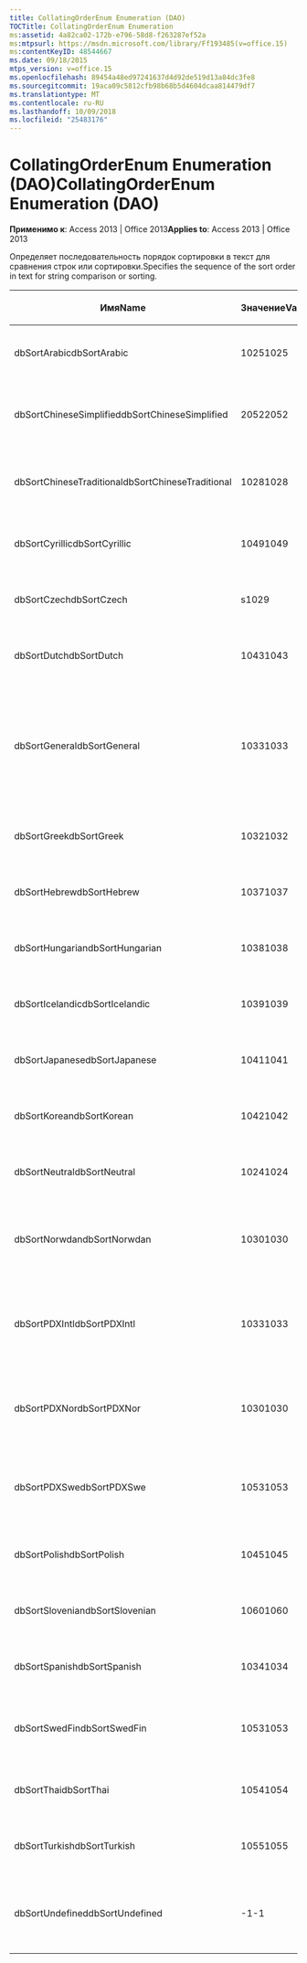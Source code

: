 ```yaml
---
title: CollatingOrderEnum Enumeration (DAO)
TOCTitle: CollatingOrderEnum Enumeration
ms:assetid: 4a82ca02-172b-e796-58d8-f263287ef52a
ms:mtpsurl: https://msdn.microsoft.com/library/Ff193485(v=office.15)
ms:contentKeyID: 48544667
ms.date: 09/18/2015
mtps_version: v=office.15
ms.openlocfilehash: 89454a48ed97241637d4d92de519d13a84dc3fe8
ms.sourcegitcommit: 19aca09c5812cfb98b68b5d4604dcaa814479df7
ms.translationtype: MT
ms.contentlocale: ru-RU
ms.lasthandoff: 10/09/2018
ms.locfileid: "25483176"
---
```

# <a name="collatingorderenum-enumeration-dao"></a><span data-ttu-id="d9d98-102">CollatingOrderEnum Enumeration (DAO)</span><span class="sxs-lookup"><span data-stu-id="d9d98-102">CollatingOrderEnum Enumeration (DAO)</span></span>


<span data-ttu-id="d9d98-103">**Применимо к**: Access 2013 | Office 2013</span><span class="sxs-lookup"><span data-stu-id="d9d98-103">**Applies to**: Access 2013 | Office 2013</span></span>

<span data-ttu-id="d9d98-104">Определяет последовательность порядок сортировки в текст для сравнения строк или сортировки.</span><span class="sxs-lookup"><span data-stu-id="d9d98-104">Specifies the sequence of the sort order in text for string comparison or sorting.</span></span>

<table>
<colgroup>
<col style="width: 33%" />
<col style="width: 33%" />
<col style="width: 33%" />
</colgroup>
<thead>
<tr class="header">
<th><p><span data-ttu-id="d9d98-105">Имя</span><span class="sxs-lookup"><span data-stu-id="d9d98-105">Name</span></span></p></th>
<th><p><span data-ttu-id="d9d98-106">Значение</span><span class="sxs-lookup"><span data-stu-id="d9d98-106">Value</span></span></p></th>
<th><p><span data-ttu-id="d9d98-107">Описание</span><span class="sxs-lookup"><span data-stu-id="d9d98-107">Description</span></span></p></th>
</tr>
</thead>
<tbody>
<tr class="odd">
<td><p><span data-ttu-id="d9d98-108">dbSortArabic</span><span class="sxs-lookup"><span data-stu-id="d9d98-108">dbSortArabic</span></span></p></td>
<td><p><span data-ttu-id="d9d98-109">1025</span><span class="sxs-lookup"><span data-stu-id="d9d98-109">1025</span></span></p></td>
<td><p><span data-ttu-id="d9d98-110">Арабский, порядок сортировки</span><span class="sxs-lookup"><span data-stu-id="d9d98-110">Arabic collating order</span></span></p></td>
</tr>
<tr class="even">
<td><p><span data-ttu-id="d9d98-111">dbSortChineseSimplified</span><span class="sxs-lookup"><span data-stu-id="d9d98-111">dbSortChineseSimplified</span></span></p></td>
<td><p><span data-ttu-id="d9d98-112">2052</span><span class="sxs-lookup"><span data-stu-id="d9d98-112">2052</span></span></p></td>
<td><p><span data-ttu-id="d9d98-113">Упрощенный китайский порядок сортировки</span><span class="sxs-lookup"><span data-stu-id="d9d98-113">Simplified Chinese collating order</span></span></p></td>
</tr>
<tr class="odd">
<td><p><span data-ttu-id="d9d98-114">dbSortChineseTraditional</span><span class="sxs-lookup"><span data-stu-id="d9d98-114">dbSortChineseTraditional</span></span></p></td>
<td><p><span data-ttu-id="d9d98-115">1028</span><span class="sxs-lookup"><span data-stu-id="d9d98-115">1028</span></span></p></td>
<td><p><span data-ttu-id="d9d98-116">Традиционный китайский порядок сортировки</span><span class="sxs-lookup"><span data-stu-id="d9d98-116">Traditional Chinese collating order</span></span></p></td>
</tr>
<tr class="even">
<td><p><span data-ttu-id="d9d98-117">dbSortCyrillic</span><span class="sxs-lookup"><span data-stu-id="d9d98-117">dbSortCyrillic</span></span></p></td>
<td><p><span data-ttu-id="d9d98-118">1049</span><span class="sxs-lookup"><span data-stu-id="d9d98-118">1049</span></span></p></td>
<td><p><span data-ttu-id="d9d98-119">Русский порядок сортировки</span><span class="sxs-lookup"><span data-stu-id="d9d98-119">Russian collating order</span></span></p></td>
</tr>
<tr class="odd">
<td><p><span data-ttu-id="d9d98-120">dbSortCzech</span><span class="sxs-lookup"><span data-stu-id="d9d98-120">dbSortCzech</span></span></p></td>
<td><p><span data-ttu-id="d9d98-121">ѕ</span><span class="sxs-lookup"><span data-stu-id="d9d98-121">1029</span></span></p></td>
<td><p><span data-ttu-id="d9d98-122">Чешский, порядок сортировки</span><span class="sxs-lookup"><span data-stu-id="d9d98-122">Czech collating order</span></span></p></td>
</tr>
<tr class="even">
<td><p><span data-ttu-id="d9d98-123">dbSortDutch</span><span class="sxs-lookup"><span data-stu-id="d9d98-123">dbSortDutch</span></span></p></td>
<td><p><span data-ttu-id="d9d98-124">1043</span><span class="sxs-lookup"><span data-stu-id="d9d98-124">1043</span></span></p></td>
<td><p><span data-ttu-id="d9d98-125">Голландский порядок сортировки</span><span class="sxs-lookup"><span data-stu-id="d9d98-125">Dutch collating order</span></span></p></td>
</tr>
<tr class="odd">
<td><p><span data-ttu-id="d9d98-126">dbSortGeneral</span><span class="sxs-lookup"><span data-stu-id="d9d98-126">dbSortGeneral</span></span></p></td>
<td><p><span data-ttu-id="d9d98-127">1033</span><span class="sxs-lookup"><span data-stu-id="d9d98-127">1033</span></span></p></td>
<td><p><span data-ttu-id="d9d98-128">Английский, немецкий, французский и португальский, порядок сортировки</span><span class="sxs-lookup"><span data-stu-id="d9d98-128">English, German, French, and Portuguese collating order</span></span></p></td>
</tr>
<tr class="even">
<td><p><span data-ttu-id="d9d98-129">dbSortGreek</span><span class="sxs-lookup"><span data-stu-id="d9d98-129">dbSortGreek</span></span></p></td>
<td><p><span data-ttu-id="d9d98-130">1032</span><span class="sxs-lookup"><span data-stu-id="d9d98-130">1032</span></span></p></td>
<td><p><span data-ttu-id="d9d98-131">Греческий порядок сортировки</span><span class="sxs-lookup"><span data-stu-id="d9d98-131">Greek collating order</span></span></p></td>
</tr>
<tr class="odd">
<td><p><span data-ttu-id="d9d98-132">dbSortHebrew</span><span class="sxs-lookup"><span data-stu-id="d9d98-132">dbSortHebrew</span></span></p></td>
<td><p><span data-ttu-id="d9d98-133">1037</span><span class="sxs-lookup"><span data-stu-id="d9d98-133">1037</span></span></p></td>
<td><p><span data-ttu-id="d9d98-134">Иврит, порядок сортировки</span><span class="sxs-lookup"><span data-stu-id="d9d98-134">Hebrew collating order</span></span></p></td>
</tr>
<tr class="even">
<td><p><span data-ttu-id="d9d98-135">dbSortHungarian</span><span class="sxs-lookup"><span data-stu-id="d9d98-135">dbSortHungarian</span></span></p></td>
<td><p><span data-ttu-id="d9d98-136">1038</span><span class="sxs-lookup"><span data-stu-id="d9d98-136">1038</span></span></p></td>
<td><p><span data-ttu-id="d9d98-137">Венгерский порядок сортировки</span><span class="sxs-lookup"><span data-stu-id="d9d98-137">Hungarian collating order</span></span></p></td>
</tr>
<tr class="odd">
<td><p><span data-ttu-id="d9d98-138">dbSortIcelandic</span><span class="sxs-lookup"><span data-stu-id="d9d98-138">dbSortIcelandic</span></span></p></td>
<td><p><span data-ttu-id="d9d98-139">1039</span><span class="sxs-lookup"><span data-stu-id="d9d98-139">1039</span></span></p></td>
<td><p><span data-ttu-id="d9d98-140">Исландский порядок сортировки</span><span class="sxs-lookup"><span data-stu-id="d9d98-140">Icelandic collating order</span></span></p></td>
</tr>
<tr class="even">
<td><p><span data-ttu-id="d9d98-141">dbSortJapanese</span><span class="sxs-lookup"><span data-stu-id="d9d98-141">dbSortJapanese</span></span></p></td>
<td><p><span data-ttu-id="d9d98-142">1041</span><span class="sxs-lookup"><span data-stu-id="d9d98-142">1041</span></span></p></td>
<td><p><span data-ttu-id="d9d98-143">Японский порядок сортировки</span><span class="sxs-lookup"><span data-stu-id="d9d98-143">Japanese collating order</span></span></p></td>
</tr>
<tr class="odd">
<td><p><span data-ttu-id="d9d98-144">dbSortKorean</span><span class="sxs-lookup"><span data-stu-id="d9d98-144">dbSortKorean</span></span></p></td>
<td><p><span data-ttu-id="d9d98-145">1042</span><span class="sxs-lookup"><span data-stu-id="d9d98-145">1042</span></span></p></td>
<td><p><span data-ttu-id="d9d98-146">Корейский порядок сортировки</span><span class="sxs-lookup"><span data-stu-id="d9d98-146">Korean collating order</span></span></p></td>
</tr>
<tr class="even">
<td><p><span data-ttu-id="d9d98-147">dbSortNeutral</span><span class="sxs-lookup"><span data-stu-id="d9d98-147">dbSortNeutral</span></span></p></td>
<td><p><span data-ttu-id="d9d98-148">1024</span><span class="sxs-lookup"><span data-stu-id="d9d98-148">1024</span></span></p></td>
<td><p><span data-ttu-id="d9d98-149">Порядок сортировки neutral</span><span class="sxs-lookup"><span data-stu-id="d9d98-149">Neutral collating order</span></span></p></td>
</tr>
<tr class="odd">
<td><p><span data-ttu-id="d9d98-150">dbSortNorwdan</span><span class="sxs-lookup"><span data-stu-id="d9d98-150">dbSortNorwdan</span></span></p></td>
<td><p><span data-ttu-id="d9d98-151">1030</span><span class="sxs-lookup"><span data-stu-id="d9d98-151">1030</span></span></p></td>
<td><p><span data-ttu-id="d9d98-152">Порядок сортировки датский и норвежский</span><span class="sxs-lookup"><span data-stu-id="d9d98-152">Norwegian and Danish collating order</span></span></p></td>
</tr>
<tr class="even">
<td><p><span data-ttu-id="d9d98-153">dbSortPDXIntl</span><span class="sxs-lookup"><span data-stu-id="d9d98-153">dbSortPDXIntl</span></span></p></td>
<td><p><span data-ttu-id="d9d98-154">1033</span><span class="sxs-lookup"><span data-stu-id="d9d98-154">1033</span></span></p></td>
<td><p><span data-ttu-id="d9d98-155">Paradox международный порядок сортировки</span><span class="sxs-lookup"><span data-stu-id="d9d98-155">Paradox international collating order</span></span></p></td>
</tr>
<tr class="odd">
<td><p><span data-ttu-id="d9d98-156">dbSortPDXNor</span><span class="sxs-lookup"><span data-stu-id="d9d98-156">dbSortPDXNor</span></span></p></td>
<td><p><span data-ttu-id="d9d98-157">1030</span><span class="sxs-lookup"><span data-stu-id="d9d98-157">1030</span></span></p></td>
<td><p><span data-ttu-id="d9d98-158">Порядок сортировки датский и норвежский Paradox</span><span class="sxs-lookup"><span data-stu-id="d9d98-158">Paradox Norwegian and Danish collating order</span></span></p></td>
</tr>
<tr class="even">
<td><p><span data-ttu-id="d9d98-159">dbSortPDXSwe</span><span class="sxs-lookup"><span data-stu-id="d9d98-159">dbSortPDXSwe</span></span></p></td>
<td><p><span data-ttu-id="d9d98-160">1053</span><span class="sxs-lookup"><span data-stu-id="d9d98-160">1053</span></span></p></td>
<td><p><span data-ttu-id="d9d98-161">Порядок сортировки финский и шведский Paradox</span><span class="sxs-lookup"><span data-stu-id="d9d98-161">Paradox Swedish and Finnish collating order</span></span></p></td>
</tr>
<tr class="odd">
<td><p><span data-ttu-id="d9d98-162">dbSortPolish</span><span class="sxs-lookup"><span data-stu-id="d9d98-162">dbSortPolish</span></span></p></td>
<td><p><span data-ttu-id="d9d98-163">1045</span><span class="sxs-lookup"><span data-stu-id="d9d98-163">1045</span></span></p></td>
<td><p><span data-ttu-id="d9d98-164">Польский порядок сортировки</span><span class="sxs-lookup"><span data-stu-id="d9d98-164">Polish collating order</span></span></p></td>
</tr>
<tr class="even">
<td><p><span data-ttu-id="d9d98-165">dbSortSlovenian</span><span class="sxs-lookup"><span data-stu-id="d9d98-165">dbSortSlovenian</span></span></p></td>
<td><p><span data-ttu-id="d9d98-166">1060</span><span class="sxs-lookup"><span data-stu-id="d9d98-166">1060</span></span></p></td>
<td><p><span data-ttu-id="d9d98-167">Словенский порядок сортировки</span><span class="sxs-lookup"><span data-stu-id="d9d98-167">Slovenian collating order</span></span></p></td>
</tr>
<tr class="odd">
<td><p><span data-ttu-id="d9d98-168">dbSortSpanish</span><span class="sxs-lookup"><span data-stu-id="d9d98-168">dbSortSpanish</span></span></p></td>
<td><p><span data-ttu-id="d9d98-169">1034</span><span class="sxs-lookup"><span data-stu-id="d9d98-169">1034</span></span></p></td>
<td><p><span data-ttu-id="d9d98-170">Испанский порядок сортировки</span><span class="sxs-lookup"><span data-stu-id="d9d98-170">Spanish collating order</span></span></p></td>
</tr>
<tr class="even">
<td><p><span data-ttu-id="d9d98-171">dbSortSwedFin</span><span class="sxs-lookup"><span data-stu-id="d9d98-171">dbSortSwedFin</span></span></p></td>
<td><p><span data-ttu-id="d9d98-172">1053</span><span class="sxs-lookup"><span data-stu-id="d9d98-172">1053</span></span></p></td>
<td><p><span data-ttu-id="d9d98-173">Порядок сортировки финский и шведский</span><span class="sxs-lookup"><span data-stu-id="d9d98-173">Swedish and Finnish collating order</span></span></p></td>
</tr>
<tr class="odd">
<td><p><span data-ttu-id="d9d98-174">dbSortThai</span><span class="sxs-lookup"><span data-stu-id="d9d98-174">dbSortThai</span></span></p></td>
<td><p><span data-ttu-id="d9d98-175">1054</span><span class="sxs-lookup"><span data-stu-id="d9d98-175">1054</span></span></p></td>
<td><p><span data-ttu-id="d9d98-176">Тайский порядок сортировки</span><span class="sxs-lookup"><span data-stu-id="d9d98-176">Thai collating order</span></span></p></td>
</tr>
<tr class="even">
<td><p><span data-ttu-id="d9d98-177">dbSortTurkish</span><span class="sxs-lookup"><span data-stu-id="d9d98-177">dbSortTurkish</span></span></p></td>
<td><p><span data-ttu-id="d9d98-178">1055</span><span class="sxs-lookup"><span data-stu-id="d9d98-178">1055</span></span></p></td>
<td><p><span data-ttu-id="d9d98-179">Турецкий порядок сортировки</span><span class="sxs-lookup"><span data-stu-id="d9d98-179">Turkish collating order</span></span></p></td>
</tr>
<tr class="odd">
<td><p><span data-ttu-id="d9d98-180">dbSortUndefined</span><span class="sxs-lookup"><span data-stu-id="d9d98-180">dbSortUndefined</span></span></p></td>
<td><p><span data-ttu-id="d9d98-181">-1</span><span class="sxs-lookup"><span data-stu-id="d9d98-181">-1</span></span></p></td>
<td><p><span data-ttu-id="d9d98-182">Порядок сортировки не определен или неизвестный</span><span class="sxs-lookup"><span data-stu-id="d9d98-182">Collating order undefined or unknown</span></span></p></td>
</tr>
</tbody>
</table>

